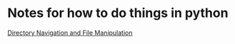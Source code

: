 # Notes for how to do things in python

[Directory Navigation and File Manipulation](file_manipulation.md)
